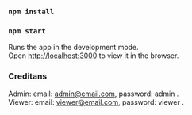 ### `npm install`
### `npm start`
Runs the app in the development mode.<br />
Open [http://localhost:3000](http://localhost:3000) to view it in the browser.<br/>
### Creditans <br/>
Admin: email: admin@email.com, password: admin .<br />
Viewer: email: viewer@email.com, password: viewer .<br />
